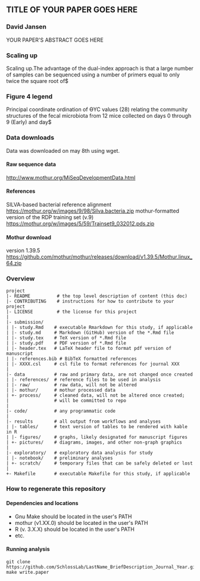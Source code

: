 ## TITLE OF YOUR PAPER GOES HERE
### David Jansen
YOUR PAPER'S ABSTRACT GOES HERE
### Scaling up
Scaling up.The advantage of the dual-index approach is that a large number of samples can be sequenced using a number of primers equal to only twice the square root of$

### Figure 4 legend
Principal coordinate ordination of ϴYC values (28) relating the community structures of the fecal microbiota from 12 mice collected on days 0 through 9 (Early) and day$

### Data downloads
Data was downloaded on may 8th using wget.

#### Raw sequence data
http://www.mothur.org/MiSeqDevelopmentData.html

#### References 
SILVA-based bacterial reference alignment https://mothur.org/w/images/9/98/Silva.bacteria.zip
mothur-formatted version of the RDP training set (v.9) https://mothur.org/w/images/5/59/Trainset9_032012.pds.zip

#### Mothur download
version 1.39.5
https://github.com/mothur/mothur/releases/download/v1.39.5/Mothur.linux_64.zip


### Overview

	project
	|- README          # the top level description of content (this doc)
	|- CONTRIBUTING    # instructions for how to contribute to your project
	|- LICENSE         # the license for this project
	|
	|- submission/
	| |- study.Rmd    # executable Rmarkdown for this study, if applicable
	| |- study.md     # Markdown (GitHub) version of the *.Rmd file
	| |- study.tex    # TeX version of *.Rmd file
	| |- study.pdf    # PDF version of *.Rmd file
	| |- header.tex   # LaTeX header file to format pdf version of manuscript
	| |- references.bib # BibTeX formatted references
	| |- XXXX.csl     # csl file to format references for journal XXX
	|
	|- data           # raw and primary data, are not changed once created
	| |- references/  # reference files to be used in analysis
	| |- raw/         # raw data, will not be altered
	| |- mothur/      # mothur processed data
	| +- process/     # cleaned data, will not be altered once created;
	|                 # will be committed to repo
	|
	|- code/          # any programmatic code
	|
	|- results        # all output from workflows and analyses
	| |- tables/      # text version of tables to be rendered with kable in R
	| |- figures/     # graphs, likely designated for manuscript figures
	| +- pictures/    # diagrams, images, and other non-graph graphics
	|
	|- exploratory/   # exploratory data analysis for study
	| |- notebook/    # preliminary analyses
	| +- scratch/     # temporary files that can be safely deleted or lost
	|
	+- Makefile       # executable Makefile for this study, if applicable


### How to regenerate this repository

#### Dependencies and locations
* Gnu Make should be located in the user's PATH
* mothur (v1.XX.0) should be located in the user's PATH
* R (v. 3.X.X) should be located in the user's PATH
* etc.


#### Running analysis

```
git clone https://github.com/SchlossLab/LastName_BriefDescription_Journal_Year.git
make write.paper
```

